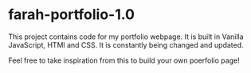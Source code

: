 # farah-portfolio-1.0

This project contains code for my portfolio webpage.
It is built in Vanilla JavaScript, HTMl and CSS.
It is constantly being changed and updated.

Feel free to take inspiration from this to build your own poerfolio page!
